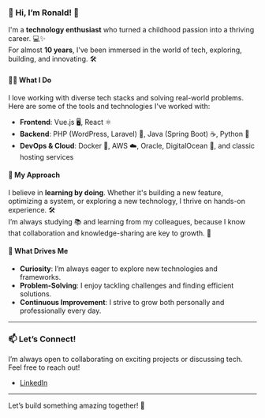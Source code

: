 ### 👋 Hi, I’m Ronald! 🚀

I'm a **technology enthusiast** who turned a childhood passion into a thriving career. 💻✨  
For almost **10 years**, I've been immersed in the world of tech, exploring, building, and innovating. 🛠️  

#### 🧑‍💻 **What I Do**  
I love working with diverse tech stacks and solving real-world problems. Here are some of the tools and technologies I've worked with:  
- **Frontend**: Vue.js 🖥️, React ⚛️  
- **Backend**: PHP (WordPress, Laravel) 🐘, Java (Spring Boot) ☕, Python 🐍  
- **DevOps & Cloud**: Docker 🐳, AWS ☁️, Oracle, DigitalOcean 🌊, and classic hosting services  

#### 🌟 **My Approach**  
I believe in **learning by doing**. Whether it's building a new feature, optimizing a system, or exploring a new technology, I thrive on hands-on experience. 🛠️  
I’m always studying 📚 and learning from my colleagues, because I know that collaboration and knowledge-sharing are key to growth. 🤝  

#### 🚀 **What Drives Me**  
- **Curiosity**: I’m always eager to explore new technologies and frameworks.  
- **Problem-Solving**: I enjoy tackling challenges and finding efficient solutions.  
- **Continuous Improvement**: I strive to grow both personally and professionally every day.  

---

### 📫 **Let’s Connect!**  
I’m always open to collaborating on exciting projects or discussing tech. Feel free to reach out!  
- [LinkedIn](https://www.linkedin.com/in/rsfsp/) 
---

Let’s build something amazing together! 🚀  

<!---
roscfi/roscfi is a ✨ special ✨ repository because its `README.md` (this file) appears on your GitHub profile.
You can click the Preview link to take a look at your changes.
--->
